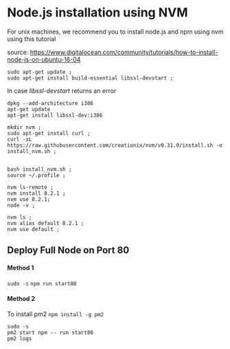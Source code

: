 # Node.js installation using NVM

For unix machines, we recommend you to install node.js and npm using nvm using this tutorial

source: https://www.digitalocean.com/community/tutorials/how-to-install-node-js-on-ubuntu-16-04

```
sudo apt-get update ;
sudo apt-get install build-essential libssl-devstart ;
```

In case *libssl-devstart* returns an error 

```
dpkg --add-architecture i386
apt-get update
apt-get install libssl-dev:i386

```

```
mkdir nvm ;
sudo apt-get install curl ;
curl -sL https://raw.githubusercontent.com/creationix/nvm/v0.31.0/install.sh -o install_nvm.sh ;


bash install_nvm.sh ;
source ~/.profile ;

nvm ls-remote ;
nvm install 8.2.1 ;
nvm use 8.2.1;
node -v ;

nvm ls ;
nvm alias default 8.2.1 ;
nvm use default ;
```


## Deploy Full Node on Port 80

#### Method 1
`sudo -s`
`npm run start80`

#### Method 2

To install pm2
`npm install -g pm2` 

```
sudo -s
pm2 start npm -- run start80
pm2 logs
```